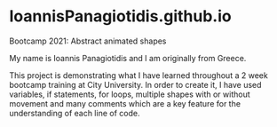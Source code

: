# IoannisPanagiotidis.github.io
Bootcamp 2021: Abstract animated shapes

My name is Ioannis Panagiotidis and I am originally from Greece.

This project is demonstrating what I have learned throughout a 2 week bootcamp training at City University. In order to create it, I have used variables, if statements, for loops, multiple shapes with or without movement and many comments which are a key feature for the understanding of each line of code. 

